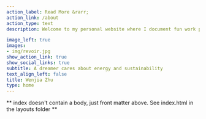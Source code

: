 ```yaml
---
action_label: Read More &rarr;
action_link: /about
action_type: text
description: Welcome to my personal website where I document fun work projects and share my unstoppable journeys to grow data skills! <br>By leveraging the power of big data, we can consume energy smarter and live a more sustainable lifestyle. <br>Come and join me! Make a change TODAY!

image_left: true
images:
- img/revoir.jpg
show_action_link: true
show_social_links: true
subtitle: A dreamer cares about energy and sustainability
text_align_left: false
title: Wenjia Zhu
type: home
---
```


** index doesn't contain a body, just front matter above.
See index.html in the layouts folder **
